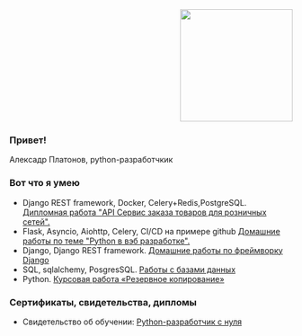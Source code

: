 <div id="header" align="right">
  <img src="https://media.giphy.com/media/coxQHKASG60HrHtvkt/giphy.gif" width="200"/>
</div>

### Привет!
Алексадр Платонов, python-разработчкик

### Вот что я умею
- Django REST framework, Docker, Celery+Redis,PostgreSQL.  [Дипломная работа "API Сервис заказа товаров для розничных сетей".](https://github.com/AlexandrPlatonov199/python-final-diplom/tree/master/orders)
- Flask, Asyncio, Aiohttp, Celery, CI/CD на примере github [Домашние работы по теме "Python в вэб разработке".](https://github.com/AlexandrPlatonov199/py-homeworks-web-new)
- Django, Django REST framework. [Домашние работы по фреймворку Django](https://github.com/AlexandrPlatonov199/DJ)
- SQL, sqlalchemy, PosgresSQL. [Работы с базами данных](https://github.com/AlexandrPlatonov199/py-homeworks-db-video)
- Python. [Курсовая работа «Резервное копирование»](https://github.com/AlexandrPlatonov199/Kursovaya1)

### Сертификаты, свидетельства, дипломы
- Свидетельство об обучении: [Python-разработчик с нуля](https://drive.google.com/file/d/1mFE_MLcAnIK4zN4UXDqF9N5K4fk-3ell/view?usp=drive_link)
